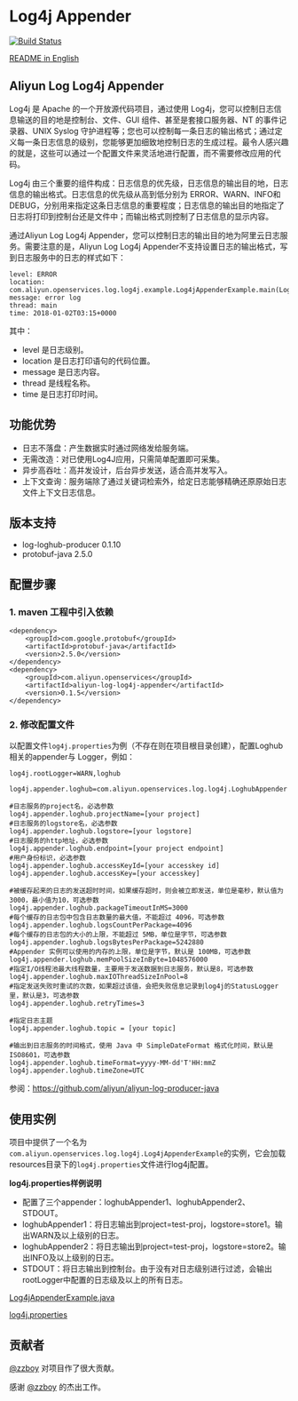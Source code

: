 # Log4j Appender

[![Build Status](https://travis-ci.org/aliyun/aliyun-log-log4j-appender.svg?branch=master)](https://travis-ci.org/aliyun/aliyun-log-log4j-appender)

[README in English](/README.md)

## Aliyun Log Log4j Appender
Log4j 是 Apache 的一个开放源代码项目，通过使用 Log4j，您可以控制日志信息输送的目的地是控制台、文件、GUI 组件、甚至是套接口服务器、NT 的事件记录器、UNIX Syslog 守护进程等；您也可以控制每一条日志的输出格式；通过定义每一条日志信息的级别，您能够更加细致地控制日志的生成过程。最令人感兴趣的就是，这些可以通过一个配置文件来灵活地进行配置，而不需要修改应用的代码。

Log4j 由三个重要的组件构成：日志信息的优先级，日志信息的输出目的地，日志信息的输出格式。日志信息的优先级从高到低分别为 ERROR、WARN、INFO和DEBUG，分别用来指定这条日志信息的重要程度；日志信息的输出目的地指定了日志将打印到控制台还是文件中；而输出格式则控制了日志信息的显示内容。

通过Aliyun Log Log4j Appender，您可以控制日志的输出目的地为阿里云日志服务。需要注意的是，Aliyun Log Log4j Appender不支持设置日志的输出格式，写到日志服务中的日志的样式如下：
```
level: ERROR
location: com.aliyun.openservices.log.log4j.example.Log4jAppenderExample.main(Log4jAppenderExample.java:16)
message: error log
thread: main
time: 2018-01-02T03:15+0000
```
其中：
+ level 是日志级别。
+ location 是日志打印语句的代码位置。
+ message 是日志内容。
+ thread 是线程名称。
+ time 是日志打印时间。

## 功能优势
+ 日志不落盘：产生数据实时通过网络发给服务端。
+ 无需改造：对已使用Log4J应用，只需简单配置即可采集。
+ 异步高吞吐：高并发设计，后台异步发送，适合高并发写入。
+ 上下文查询：服务端除了通过关键词检索外，给定日志能够精确还原原始日志文件上下文日志信息。

## 版本支持
* log-loghub-producer 0.1.10
* protobuf-java 2.5.0


## 配置步骤

### 1. maven 工程中引入依赖

```
<dependency>
    <groupId>com.google.protobuf</groupId>
    <artifactId>protobuf-java</artifactId>
    <version>2.5.0</version>
</dependency>
<dependency>
    <groupId>com.aliyun.openservices</groupId>
    <artifactId>aliyun-log-log4j-appender</artifactId>
    <version>0.1.5</version>
</dependency>
```

### 2. 修改配置文件

以配置文件`log4j.properties`为例（不存在则在项目根目录创建），配置Loghub相关的appender与 Logger，例如：
```
log4j.rootLogger=WARN,loghub

log4j.appender.loghub=com.aliyun.openservices.log.log4j.LoghubAppender

#日志服务的project名，必选参数
log4j.appender.loghub.projectName=[your project]
#日志服务的logstore名，必选参数
log4j.appender.loghub.logstore=[your logstore]
#日志服务的http地址，必选参数
log4j.appender.loghub.endpoint=[your project endpoint]
#用户身份标识，必选参数
log4j.appender.loghub.accessKeyId=[your accesskey id]
log4j.appender.loghub.accessKey=[your accesskey]

#被缓存起来的日志的发送超时时间，如果缓存超时，则会被立即发送，单位是毫秒，默认值为3000，最小值为10，可选参数
log4j.appender.loghub.packageTimeoutInMS=3000
#每个缓存的日志包中包含日志数量的最大值，不能超过 4096，可选参数
log4j.appender.loghub.logsCountPerPackage=4096
#每个缓存的日志包的大小的上限，不能超过 5MB，单位是字节，可选参数
log4j.appender.loghub.logsBytesPerPackage=5242880
#Appender 实例可以使用的内存的上限，单位是字节，默认是 100MB，可选参数
log4j.appender.loghub.memPoolSizeInByte=1048576000
#指定I/O线程池最大线程数量，主要用于发送数据到日志服务，默认是8，可选参数
log4j.appender.loghub.maxIOThreadSizeInPool=8
#指定发送失败时重试的次数，如果超过该值，会把失败信息记录到log4j的StatusLogger里，默认是3，可选参数
log4j.appender.loghub.retryTimes=3

#指定日志主题
log4j.appender.loghub.topic = [your topic]

#输出到日志服务的时间格式，使用 Java 中 SimpleDateFormat 格式化时间，默认是 ISO8601，可选参数
log4j.appender.loghub.timeFormat=yyyy-MM-dd'T'HH:mmZ
log4j.appender.loghub.timeZone=UTC
```
参阅：https://github.com/aliyun/aliyun-log-producer-java

## 使用实例
项目中提供了一个名为`com.aliyun.openservices.log.log4j.Log4jAppenderExample`的实例，它会加载resources目录下的`log4j.properties`文件进行log4j配置。

**log4j.properties样例说明**
+ 配置了三个appender：loghubAppender1、loghubAppender2、STDOUT。
+ loghubAppender1：将日志输出到project=test-proj，logstore=store1。输出WARN及以上级别的日志。
+ loghubAppender2：将日志输出到project=test-proj，logstore=store2。输出INFO及以上级别的日志。
+ STDOUT：将日志输出到控制台。由于没有对日志级别进行过滤，会输出rootLogger中配置的日志级及以上的所有日志。

[Log4jAppenderExample.java](/src/main/java/com/aliyun/openservices/log/log4j/example/Log4jAppenderExample.java)

[log4j.properties](/src/main/resources/log4j.properties)

## 贡献者
[@zzboy](https://github.com/zzboy) 对项目作了很大贡献。

感谢 [@zzboy](https://github.com/zzboy) 的杰出工作。